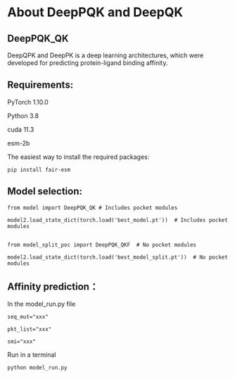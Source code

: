 # About DeepPQK and DeepQK

## DeepPQK_QK

DeepQPK and DeepPK is a deep learning architectures, which were developed for predicting protein-ligand binding affinity.

## Requirements:

PyTorch 1.10.0

Python 3.8

cuda 11.3

esm-2b


The easiest way to install the required packages:

```
pip install fair-esm
```

## **Model selection:**

```
from model import DeepPQK_QK # Includes pocket modules

model2.load_state_dict(torch.load('best_model.pt'))  # Includes pocket modules


from model_split_poc import DeepPQK_QKF  # No pocket modules

model2.load_state_dict(torch.load('best_model_split.pt'))  # No pocket modules
```

## Affinity prediction：

In the model_run.py file

```
seq_mut="xxx"

pkt_list="xxx"

smi="xxx"
```

Run in a terminal

```
python model_run.py
```


